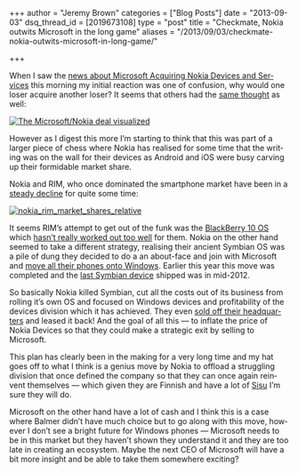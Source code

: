 +++
author = "Jeremy Brown"
categories = ["Blog Posts"]
date = "2013-09-03"
dsq_thread_id = [2019673108]
type = "post"
title = "Checkmate, Nokia outwits Microsoft in the long game"
aliases = "/2013/09/03/checkmate-nokia-outwits-microsoft-in-long-game/"

+++

When I saw the [news about Microsoft Acquir­ing Nokia Devices and Ser­vices][1] this morn­ing my ini­tial reac­tion was one of con­fu­sion, why would one loser acquire another loser? It seems that oth­ers had the [same thought][2] as well:

[![The Microsoft/Nokia deal visualized](/TheMicrosoftNokiadealvisualized.png)][2]

How­ever as I digest this more I’m start­ing to think that this was part of a larger piece of chess where Nokia has realised for some time that the writ­ing was on the wall for their devices as Android and iOS were busy carv­ing up their for­mi­da­ble mar­ket share.

Nokia and RIM, who once dom­i­nated the smart­phone mar­ket have been in a [steady decline][3] for quite some time:


[![nokia_rim_market_shares_relative](/nokia_rim_market_shares_relative.png)][3]

It seems RIM’s attempt to get out of the funk was the [Black­Berry 10 OS](http://en.wikipedia.org/wiki/BlackBerry_10) which  [hasn’t really worked out too well](http://www.bloomberg.com/news/2013-08-29/morgan-stanley-is-said-to-hold-off-on-blackberry-10-upgrade.html) for them. Nokia on the other hand seemed to take a dif­fer­ent strat­egy, real­is­ing their ancient Sym­bian OS was a pile of dung they decided to do a an about-face and join with Microsoft and [move all their phones onto Win­dows](http://www.microsoft.com/en-us/news/press/2011/feb11/02-11partnership.aspx). Ear­lier this year this move was com­pleted and the [last Sym­bian device](http://www.telegraph.co.uk/technology/nokia/9824179/Nokia-ends-Symbian-era.html) shipped was in mid-2012.

So basi­cally Nokia killed Sym­bian, cut all the costs out of its busi­ness from rolling it’s own OS and focused on Win­dows devices and prof­itabil­ity of the devices divi­sion which it has achieved. They even [sold off their head­quar­ters][4] and leased it back! And the goal of all this — to inflate the price of Nokia Devices so that they could make a strate­gic exit by sell­ing to Microsoft.

This plan has clearly been in the mak­ing for a very long time and my hat goes off to what I think is a genius move by Nokia to offload a strug­gling divi­sion that once defined the com­pany so that they can once again rein­vent them­selves — which given they are Finnish and have a lot of [Sisu][5] I’m sure they will do.

Microsoft on the other hand have a lot of cash and I think this is a case where Balmer didn’t have much choice but to go along with this move, how­ever I don’t see a bright future for Win­dows phones — Microsoft needs to be in this mar­ket but they haven’t shown they under­stand it and they are too late in cre­at­ing an ecosys­tem. Maybe the next CEO of Microsoft will have a bit more insight and be able to take them some­where exciting?

 [1]: http://blogs.technet.com/b/microsoft_blog/archive/2013/09/02/the-next-chapter-an-open-letter-from-steve-ballmer-and-stephen-elop.aspx
 [2]: https://twitter.com/ltm/status/374750282460061696/photo/1
 [3]: http://dominiescommunicate.wordpress.com/2013/02/01/focus-on-blackberry-part-one-history/
 [4]: http://www.theguardian.com/technology/2012/dec/04/nokia-sell-lease-helsinki-headquarters
 [5]: http://en.wikipedia.org/wiki/Sisu
